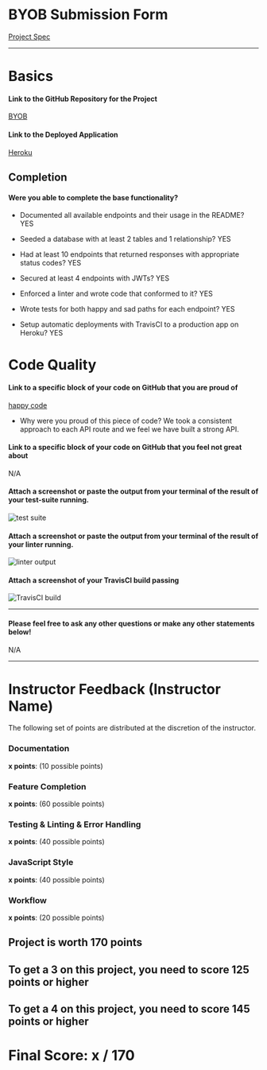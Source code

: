 # BYOB Submission Form

[Project Spec](http://frontend.turing.io/projects/build-your-own-backend.html)

------

# Basics

#### Link to the GitHub Repository for the Project
[BYOB](https://github.com/rennmatthewp/roboReport)

#### Link to the Deployed Application
[Heroku](https://roboreport-api.herokuapp.com/)

## Completion

#### Were you able to complete the base functionality?

* Documented all available endpoints and their usage in the README?
YES

* Seeded a database with at least 2 tables and 1 relationship?
YES

* Had at least 10 endpoints that returned responses with appropriate status codes?
YES

* Secured at least 4 endpoints with JWTs?
YES

* Enforced a linter and wrote code that conformed to it?
YES

* Wrote tests for both happy and sad paths for each endpoint?
YES

* Setup automatic deployments with TravisCI to a production app on Heroku?
YES

# Code Quality

#### Link to a specific block of your code on GitHub that you are proud of
[happy code](https://github.com/rennmatthewp/roboReport/blob/master/routes/apiRoutes.js)

* Why were you proud of this piece of code?
We took a consistent approach to each API route and we feel we have built a strong API.

#### Link to a specific block of your code on GitHub that you feel not great about
N/A

#### Attach a screenshot or paste the output from your terminal of the result of your test-suite running.

![test suite](https://image.ibb.co/bX4eJ8/test_Screen_Shot.png)

#### Attach a screenshot or paste the output from your terminal of the result of your linter running.

![linter output](https://image.ibb.co/d0dpJ8/eslint_Screen_Shot.png)

#### Attach a screenshot of your TravisCI build passing

![TravisCI build](https://image.ibb.co/bS9Aao/travic_Screen_Shot.png)

-----

#### Please feel free to ask any other questions or make any other statements below!
N/A

-----


# Instructor Feedback (Instructor Name)

The following set of points are distributed at the discretion of the instructor.

### Documentation

**x points**: (10 possible points)

### Feature Completion

**x points**: (60 possible points)

### Testing & Linting & Error Handling

**x points**: (40 possible points)

### JavaScript Style

**x points**: (40 possible points)

### Workflow

**x points**: (20 possible points)

## Project is worth 170 points

## To get a 3 on this project, you need to score 125 points or higher
## To get a 4 on this project, you need to score 145 points or higher

# Final Score: x / 170
